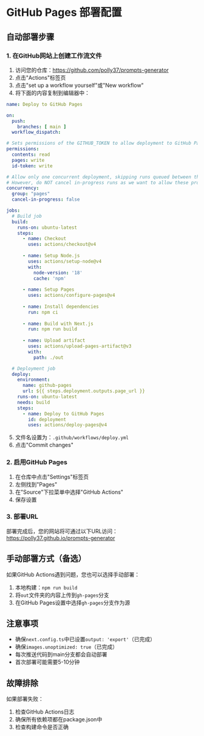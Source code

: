 # GitHub Pages 部署配置

## 自动部署步骤

### 1. 在GitHub网站上创建工作流文件

1. 访问您的仓库：https://github.com/polly37/prompts-generator
2. 点击"Actions"标签页
3. 点击"set up a workflow yourself"或"New workflow"
4. 将下面的内容复制到编辑器中：

```yaml
name: Deploy to GitHub Pages

on:
  push:
    branches: [ main ]
  workflow_dispatch:

# Sets permissions of the GITHUB_TOKEN to allow deployment to GitHub Pages
permissions:
  contents: read
  pages: write
  id-token: write

# Allow only one concurrent deployment, skipping runs queued between the run in-progress and latest queued.
# However, do NOT cancel in-progress runs as we want to allow these production deployments to complete.
concurrency:
  group: "pages"
  cancel-in-progress: false

jobs:
  # Build job
  build:
    runs-on: ubuntu-latest
    steps:
      - name: Checkout
        uses: actions/checkout@v4
      
      - name: Setup Node.js
        uses: actions/setup-node@v4
        with:
          node-version: '18'
          cache: 'npm'
      
      - name: Setup Pages
        uses: actions/configure-pages@v4
        
      - name: Install dependencies
        run: npm ci
      
      - name: Build with Next.js
        run: npm run build
      
      - name: Upload artifact
        uses: actions/upload-pages-artifact@v3
        with:
          path: ./out

  # Deployment job
  deploy:
    environment:
      name: github-pages
      url: ${{ steps.deployment.outputs.page_url }}
    runs-on: ubuntu-latest
    needs: build
    steps:
      - name: Deploy to GitHub Pages
        id: deployment
        uses: actions/deploy-pages@v4
```

5. 文件名设置为：`.github/workflows/deploy.yml`
6. 点击"Commit changes"

### 2. 启用GitHub Pages

1. 在仓库中点击"Settings"标签页
2. 左侧找到"Pages"
3. 在"Source"下拉菜单中选择"GitHub Actions"
4. 保存设置

### 3. 部署URL

部署完成后，您的网站将可通过以下URL访问：
https://polly37.github.io/prompts-generator

## 手动部署方式（备选）

如果GitHub Actions遇到问题，您也可以选择手动部署：

1. 本地构建：`npm run build`
2. 将`out`文件夹的内容上传到`gh-pages`分支
3. 在GitHub Pages设置中选择`gh-pages`分支作为源

## 注意事项

- 确保`next.config.ts`中已设置`output: 'export'`（已完成）
- 确保`images.unoptimized: true`（已完成）
- 每次推送代码到main分支都会自动部署
- 首次部署可能需要5-10分钟

## 故障排除

如果部署失败：
1. 检查GitHub Actions日志
2. 确保所有依赖项都在package.json中
3. 检查构建命令是否正确
